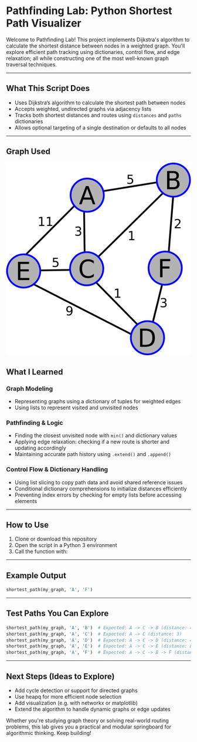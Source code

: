 # Pathfinding Lab: Python Shortest Path Visualizer

Welcome to Pathfinding Lab! This project implements Dijkstra's algorithm to calculate the shortest distance between nodes in a weighted graph. You'll explore efficient path tracking using dictionaries, control flow, and edge relaxation; all while constructing one of the most well-known graph traversal techniques.

---

## What This Script Does

- Uses Dijkstra’s algorithm to calculate the shortest path between nodes  
- Accepts weighted, undirected graphs via adjacency lists  
- Tracks both shortest distances and routes using `distances` and `paths` dictionaries  
- Allows optional targeting of a single destination or defaults to all nodes

---

## Graph Used

![my_graph.png](my_graph.png)

## What I Learned

### Graph Modeling
- Representing graphs using a dictionary of tuples for weighted edges  
- Using lists to represent visited and unvisited nodes  

### Pathfinding & Logic
- Finding the closest unvisited node with `min()` and dictionary values  
- Applying edge relaxation: checking if a new route is shorter and updating accordingly  
- Maintaining accurate path history using `.extend()` and `.append()`  

### Control Flow & Dictionary Handling
- Using list slicing to copy path data and avoid shared reference issues  
- Conditional dictionary comprehensions to initialize distances efficiently  
- Preventing index errors by checking for empty lists before accessing elements

---

## How to Use

1. Clone or download this repository  
2. Open the script in a Python 3 environment  
3. Call the function with:

---

## Example Output

```python
shortest_path(my_graph, 'A', 'F')
```

---
## Test Paths You Can Explore
```python
shortest_path(my_graph, 'A', 'B')  # Expected: A -> C -> B (distance: 4)
shortest_path(my_graph, 'A', 'C')  # Expected: A -> C (distance: 3)
shortest_path(my_graph, 'A', 'D')  # Expected: A -> C -> D (distance: 4)
shortest_path(my_graph, 'A', 'E')  # Expected: A -> C -> E (distance: 8)
shortest_path(my_graph, 'A', 'F')  # Expected: A -> C -> B -> F (distance: 6)
```

---

## Next Steps (Ideas to Explore)
- Add cycle detection or support for directed graphs
- Use heapq for more efficient node selection
- Add visualization (e.g. with networkx or matplotlib)
- Extend the algorithm to handle dynamic graphs or edge updates

Whether you're studying graph theory or solving real-world routing problems, this lab gives you a practical and modular springboard for algorithmic thinking. Keep building!